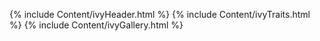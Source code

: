 
{% include Content/ivyHeader.html %}
{% include Content/ivyTraits.html %}
{% include Content/ivyGallery.html %}


